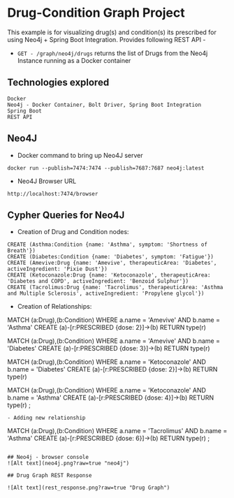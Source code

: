# Drug-Condition Graph Project

This example is for visualizing drug(s) and condition(s) its prescribed for using Neo4j + Spring Boot Integration.  Provides following REST API -

- `GET - /graph/neo4j/drugs` returns the list of Drugs from the Neo4j Instance running as a Docker container

## Technologies explored
    Docker
    Neo4j - Docker Container, Bolt Driver, Spring Boot Integration
    Spring Boot
    REST API

## Neo4J 
- Docker command to bring up Neo4J server
```
docker run --publish=7474:7474 --publish=7687:7687 neo4j:latest
```
- Neo4J Browser URL
```
http://localhost:7474/browser
```

## Cypher Queries for Neo4J
- Creation of Drug and Condition nodes:

```
CREATE (Asthma:Condition {name: 'Asthma', symptom: 'Shortness of Breath'})
CREATE (Diabetes:Condition {name: 'Diabetes', symptom: 'Fatigue'})
CREATE (Amevive:Drug {name: 'Amevive', therapeuticArea: 'Diabetes', activeIngredient: 'Pixie Dust'})
CREATE (Ketoconazole:Drug {name: 'Ketoconazole', therapeuticArea: 'Diabetes and COPD', activeIngredient: 'Benzoid Sulphur'})
CREATE (Tacrolimus:Drug {name: 'Tacrolimus', therapeuticArea: 'Asthma and Multiple Sclerosis', activeIngredient: 'Propylene glycol'})
```
- Creation of Relationships:

MATCH (a:Drug),(b:Condition)
WHERE a.name = 'Amevive' AND b.name = 'Asthma'
CREATE (a)-[r:PRESCRIBED {dose: 2}]->(b)
RETURN type(r)

MATCH (a:Drug),(b:Condition)
WHERE a.name = 'Amevive' AND b.name = 'Diabetes'
CREATE (a)-[r:PRESCRIBED {dose: 3}]->(b)
RETURN type(r)

MATCH (a:Drug),(b:Condition)
WHERE a.name = 'Ketoconazole' AND b.name = 'Diabetes'
CREATE (a)-[r:PRESCRIBED {dose: 2}]->(b)
RETURN type(r)

MATCH (a:Drug),(b:Condition)
WHERE a.name = 'Ketoconazole' AND b.name = 'Asthma'
CREATE (a)-[r:PRESCRIBED {dose: 4}]->(b)
RETURN type(r)
;
```
- Adding new relationship

```
MATCH (a:Drug),(b:Condition)
WHERE a.name = 'Tacrolimus' AND b.name = 'Asthma'
CREATE (a)-[r:PRESCRIBED {dose: 6}]->(b)
RETURN type(r)
;
```

## Neo4j - browser console
![Alt text](neo4j.png?raw=true "neo4j")

## Drug Graph REST Response

![Alt text](rest_response.png?raw=true "Drug Graph")
